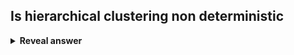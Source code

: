 ## Is hierarchical clustering non deterministic
<details>
<summary><b>Reveal answer</b></summary>
&nbsp;No! Its deterministic
</details>

